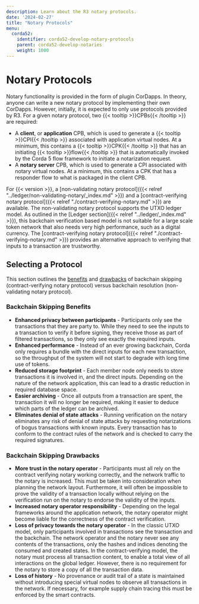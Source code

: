 ```yaml
---
description: Learn about the R3 notary protocols.
date: '2024-02-27'
title: "Notary Protocols"
menu:
  corda52:
    identifier: corda52-develop-notary-protocols
    parent: corda52-develop-notaries
    weight: 1000
---
```

# Notary Protocols

Notary functionality is provided in the form of plugin CorDapps. In theory, anyone can write a new notary protocol by implementing their own CorDapps. However, initially, it is expected to only use protocols provided by R3. For a given notary protocol, two {{< tooltip >}}CPBs{{< /tooltip >}} are required:

* A **client**, or **application** CPB, which is used to generate a {{< tooltip >}}CPI{{< /tooltip >}} associated with application virtual nodes. At a minimum, this contains a {{< tooltip >}}CPK{{< /tooltip >}} that has an initiating {{< tooltip >}}flow{{< /tooltip >}} that is automatically invoked by the Corda 5 flow framework to initiate a notarization request.
* A **notary server** CPB, which is used to generate a CPI associated with notary virtual nodes. At a minimum, this contains a CPK that has a responder flow to what is packaged in the client CPB.

For {{< version >}}, a [non-validating notary protocol]({{< relref "../ledger/non-validating-notary/_index.md" >}}) and a [contract-verifying notary protocol]({{< relref "./contract-verifying-notary.md" >}}) are available.
The non-validating notary protocol supports the UTXO ledger model. As outlined in the [Ledger section]({{< relref "../ledger/_index.md" >}}), this backchain verification based model is not suitable for a large scale token network that also needs very high performance, such as a digital currency.
The [contract-verifying notary protocol]({{< relref "./contract-verifying-notary.md" >}}) provides an alternative approach to verifying that inputs to a transaction are trustworthy.

## Selecting a Protocol

This section outlines the [benefits](#backchain-skipping-benefits) and [drawbacks](#backchain-skipping-drawbacks) of backchain skipping (contract-verifying notary protocol) versus backchain resolution (non-validating notary protocol).

### Backchain Skipping Benefits

* **Enhanced privacy between participants**  - Participants only see the transactions that they are party to. While they need to see the inputs to a transaction to verify it before signing, they receive those as part of filtered transactions, so they only see exactly the required inputs.
* **Enhanced performance** - Instead of an ever growing backchain, Corda only requires a bundle with the direct inputs for each new transaction, so the throughput of the system will not start to degrade with long time use of tokens.
* **Reduced storage footprint** - Each member node only needs to store transactions it is involved in, and the direct inputs. Depending on the nature of the network application, this can lead to a drastic reduction in required database space.
* **Easier archiving** - Once all outputs from a transaction are spent, the transaction it will no longer be required, making it easier to deduce which parts of the ledger can be archived.
* **Eliminates denial of state attacks** - Running verification on the notary eliminates any risk of denial of state attacks by requesting notarizations of bogus transactions with known inputs. Every transaction has to conform to the contract rules of the network and is checked to carry the required signatures.

### Backchain Skipping Drawbacks

* **More trust in the notary operator** - Participants must all rely on the contract verifying notary working correctly, and the network traffic to the notary is increased. This must be taken into consideration when planning the network layout.
Furthermore, it will often be impossible to prove the validity of a transaction locally without relying on the verification run on the notary to endorse the validity of the inputs.
* **Increased notary operator responsibility** - Depending on the legal frameworks around the application network, the notary operator might become liable for the correctness of the contract verification.
* **Loss of privacy towards the notary operator** - In the classic UTXO model, only participants involved in transactions see the transaction and the backchain. The network operator and the notary never see any contents of the transactions, only the hashes and indices denoting the consumed and created states. In the contract-verifying model, the notary must process all transaction content, to enable a total view of all interactions on the global ledger. However, there is no requirement for the notary to store a copy of all the transaction data.
* **Loss of history** - No provenance or audit trail of a state is maintained without introducing special virtual nodes to observe all transactions in the network. If necessary, for example supply chain tracing this must be enforced by the smart contracts.
